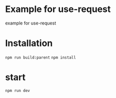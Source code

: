 # Example for use-request
example for use-request

# Installation
`npm run build:parent`
`npm install`

# start
`npm run dev`
